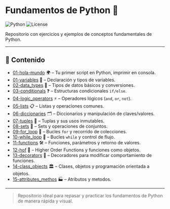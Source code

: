 # Fundamentos de Python 🐍

![Python](https://img.shields.io/badge/Python-3.11-blue?style=for-the-badge&logo=python&logoColor=white)
![License](https://img.shields.io/badge/License-MIT-green?style=for-the-badge)

Repositorio con ejercicios y ejemplos de conceptos fundamentales de Python.

---

## 📂 Contenido

- [01-hola-mundo](01-hola-mundo/hello_word.py) 🌍 – Tu primer script en Python, imprimir en consola.  
- [01-variables](01-variables.py) 📝 – Declaración y tipos de variables.  
- [02-data_types](02-data_types.py) 🔢 – Tipos de datos básicos y conversiones.  
- [03-conditionals](03-conditionals.py) ❓ – Estructuras condicionales `if/else`.  
- [04-logic_operators](04-logic_operators.py) ⚡ – Operadores lógicos (`and`, `or`, `not`).  
- [05-lists](05-lists.py) 📋 – Listas y operaciones comunes.  
- [06-diccionaries](06-diccionaries.py) 🗂️ – Diccionarios y manipulación de claves/valores.  
- [07-tuples](07-tuples.py) 🔗 – Tuplas y sus usos inmutables.  
- [08-sets](08-sets.py) 🧩 – Sets y operaciones de conjuntos.  
- [09-for_loop](09-for_loop.py) 🔄 – Bucles `for` y recorrido de colecciones.  
- [10-while_loop](10-while_loop.py) 🔁 – Bucles `while` y control de flujo.  
- [11-functions](11-functions.py) 🛠️ – Funciones, parámetros y retorno de valores.  
- [12-hof](12-hof.py) 🎯 – Higher Order Functions y funciones como objetos.  
- [13-decorators](13-decorators.py) 🧵 – Decoradores para modificar comportamiento de funciones.  
- [14-class_objects](14-class_objects.py) 🏛️ – Clases, objetos y programación orientada a objetos.
- [15-attributes_methos](15-attributes_methos.py) 🏭 – Atributos y metodos.
---

> Repositorio ideal para repasar y practicar los fundamentos de Python de manera rápida y visual.
